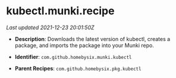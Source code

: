 # kubectl.munki.recipe

_Last updated 2021-12-23 20:01:50Z_

- **Description**: Downloads the latest version of kubectl, creates a package, and imports the package into your Munki repo.

- **Identifier**: `com.github.homebysix.munki.kubectl`

- **Parent Recipes**: `com.github.homebysix.pkg.kubectl`
